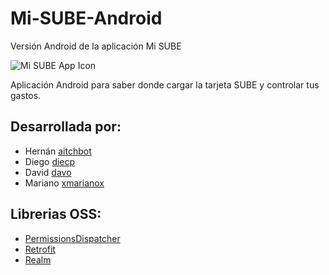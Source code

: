 # Mi-SUBE-Android
Versión Android de la aplicación Mi SUBE

![Mi SUBE App Icon]()

Aplicación Android para saber donde cargar la tarjeta SUBE y controlar tus gastos.

## Desarrollada por:
* Hernán [aitchbot](https://github.com/aitchbot)
* Diego [diecp](https://github.com/diecp)
* David [davo](https://github.com/davo)
* Mariano [xmarianox](https://github.com/xmarianox)

## Librerias OSS:
* [PermissionsDispatcher](http://hotchemi.github.io/PermissionsDispatcher/)
* [Retrofit](http://square.github.io/retrofit/)
* [Realm](https://realm.io/)
